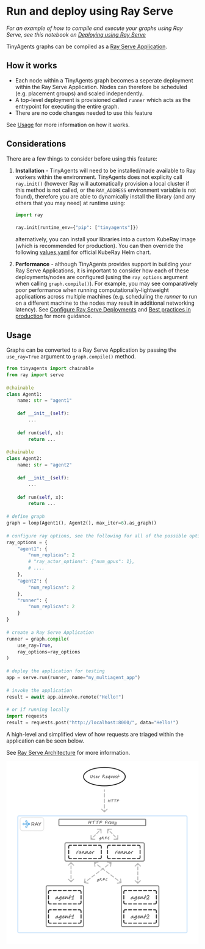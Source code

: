 # Run and deploy using Ray Serve

*For an example of how to compile and execute your graphs using Ray Serve, see this notebook on [Deploying using Ray Serve](https://github.com/adam-h-ds/tinyagents/tree/add_ray_deployments/examples/deploy_with_ray.ipynb)*

TinyAgents graphs can be compiled as a [Ray Serve Application](https://docs.ray.io/en/latest/serve/api/doc/ray.serve.Application.html).

## How it works
* Each node within a TinyAgents graph becomes a seperate deployment within the Ray Serve Application. Nodes can therefore be scheduled (e.g. placement groups) and scaled independently. 
* A top-level deployment is provisioned called `runner` which acts as the entrypoint for executing the entire graph.
* There are no code changes needed to use this feature

See [Usage](#usage) for more information on how it works.

## Considerations
There are a few things to consider before using this feature:
1. **Installation** - TinyAgents will need to be installed/made available to Ray workers within the environment. TinyAgents does not explicity call `ray.init()` (however Ray will automatically provision a local cluster if this method is not called, or the `RAY_ADDRESS` environment variable is not found), therefore you are able to dynamically install the library (and any others that you may need) at runtime using:
    ```python
    import ray

    ray.init(runtime_env={"pip": ["tinyagents"]})
    ```

    alternatively, you can install your libraries into a custom KubeRay image (which is recommended for production). You can then override the following [values.yaml](https://github.com/ray-project/kuberay-helm/blob/bbde24accbfc842201d7c4c7e6d2e7ebb01bb69f/helm-chart/ray-cluster/values.yaml#L9) for official KubeRay Helm chart.

2. **Performance** - although TinyAgents provides support in building your Ray Serve Applications, it is important to consider how each of these deployments/nodes are configured (using the `ray_options` argument when calling `graph.compile()`). For example, you may see comparatively poor performance when running computationally-lightweight applications across multiple machines (e.g. scheduling the *runner* to run on a different machine to the nodes may result in additional networking latency). See [Configure Ray Serve Deployments](https://docs.ray.io/en/latest/serve/configure-serve-deployment.html) and [Best practices in production](https://docs.ray.io/en/latest/serve/production-guide/best-practices.html) for more guidance.


## Usage
Graphs can be converted to a Ray Serve Application by passing the `use_ray=True` argument to `graph.compile()` method.

```python
from tinyagents import chainable
from ray import serve

@chainable
class Agent1:
    name: str = "agent1"

    def __init__(self):
        ...

    def run(self, x):
        return ...

@chainable
class Agent2:
    name: str = "agent2"

    def __init__(self):
        ...

    def run(self, x):
        return ...

# define graph
graph = loop(Agent1(), Agent2(), max_iter=6).as_graph()

# configure ray options, see the following for all of the possible options https://docs.ray.io/en/latest/serve/configure-serve-deployment.html
ray_options = {
    "agent1": {
        "num_replicas": 2
        # "ray_actor_options": {"num_gpus": 1},
        # ....
    },
    "agent2": {
        "num_replicas": 2
    },
    "runner": {
        "num_replicas": 2
    }
}

# create a Ray Serve Application
runner = graph.compile(
    use_ray=True,
    ray_options=ray_options
)

# deploy the application for testing
app = serve.run(runner, name="my_multiagent_app")

# invoke the application
result = await app.ainvoke.remote("Hello!")

# or if running locally
import requests
result = requests.post("http://localhost:8000/", data="Hello!")
```

A high-level and simplified view of how requests are triaged within the application can be seen below.

See [Ray Serve Architecture](https://docs.ray.io/en/latest/serve/architecture.html) for more information.

![alt text](assets/example_ray_app_triage.png)